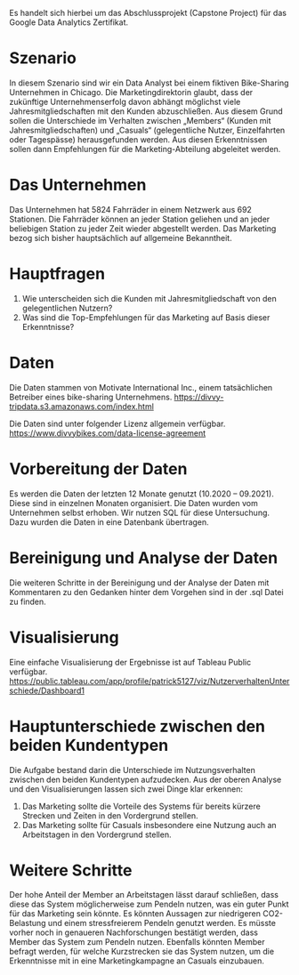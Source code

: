 Es handelt sich hierbei um das Abschlussprojekt (Capstone Project) für das Google Data Analytics Zertifikat. 

# Szenario
In diesem Szenario sind wir ein Data Analyst bei einem fiktiven Bike-Sharing Unternehmen in Chicago. Die Marketingdirektorin glaubt, dass der zukünftige Unternehmenserfolg davon abhängt möglichst viele Jahresmitgliedschaften mit den Kunden abzuschließen. Aus diesem Grund sollen die Unterschiede im Verhalten zwischen „Members“ (Kunden mit Jahresmitgliedschaften) und „Casuals“ (gelegentliche Nutzer, Einzelfahrten oder Tagespässe) herausgefunden werden. Aus diesen Erkenntnissen sollen dann Empfehlungen für die Marketing-Abteilung abgeleitet werden. 

# Das Unternehmen
Das Unternehmen hat 5824 Fahrräder in einem Netzwerk aus 692 Stationen. Die Fahrräder können an jeder Station geliehen und an jeder beliebigen Station zu jeder Zeit wieder abgestellt werden. Das Marketing bezog sich bisher hauptsächlich auf allgemeine Bekanntheit. 

# Hauptfragen
1. Wie unterscheiden sich die Kunden mit Jahresmitgliedschaft von den gelegentlichen Nutzern?
2. Was sind die Top-Empfehlungen für das Marketing auf Basis dieser Erkenntnisse? 

# Daten
Die Daten stammen von Motivate International Inc., einem tatsächlichen Betreiber eines bike-sharing Unternehmens. https://divvy-tripdata.s3.amazonaws.com/index.html 

Die Daten sind unter folgender Lizenz allgemein verfügbar. https://www.divvybikes.com/data-license-agreement 

# Vorbereitung der Daten
Es werden die Daten der letzten 12 Monate genutzt (10.2020 – 09.2021). Diese sind in einzelnen Monaten organisiert. Die Daten wurden vom Unternehmen selbst erhoben. 
Wir nutzen SQL für diese Untersuchung. Dazu wurden die Daten in eine Datenbank übertragen. 

# Bereinigung und Analyse der Daten
Die weiteren Schritte in der Bereinigung und der Analyse der Daten mit Kommentaren zu den Gedanken hinter dem Vorgehen sind in der .sql Datei zu finden. 

# Visualisierung 
Eine einfache Visualisierung der Ergebnisse ist auf Tableau Public verfügbar. 
https://public.tableau.com/app/profile/patrick5127/viz/NutzerverhaltenUnterschiede/Dashboard1 

# Hauptunterschiede zwischen den beiden Kundentypen
Die Aufgabe bestand darin die Unterschiede im Nutzungsverhalten zwischen den beiden Kundentypen aufzudecken. Aus der oberen Analyse und den Visualisierungen lassen sich zwei Dinge klar erkennen: 
1. Das Marketing sollte die Vorteile des Systems für bereits kürzere Strecken und Zeiten in den Vordergrund stellen.
2. Das Marketing sollte für Casuals insbesondere eine Nutzung auch an Arbeitstagen in den Vordergrund stellen. 

# Weitere Schritte 
Der hohe Anteil der Member an Arbeitstagen lässt darauf schließen, dass diese das System möglicherweise zum Pendeln nutzen, was ein guter Punkt für das Marketing sein könnte. Es könnten Aussagen zur niedrigeren CO2-Belastung und einem stressfreierem Pendeln genutzt werden. Es müsste vorher noch in genaueren Nachforschungen bestätigt werden, dass Member das System zum Pendeln nutzen.
Ebenfalls könnten Member befragt werden, für welche Kurzstrecken sie das System nutzen, um die Erkenntnisse mit in eine Marketingkampagne an Casuals einzubauen. 
